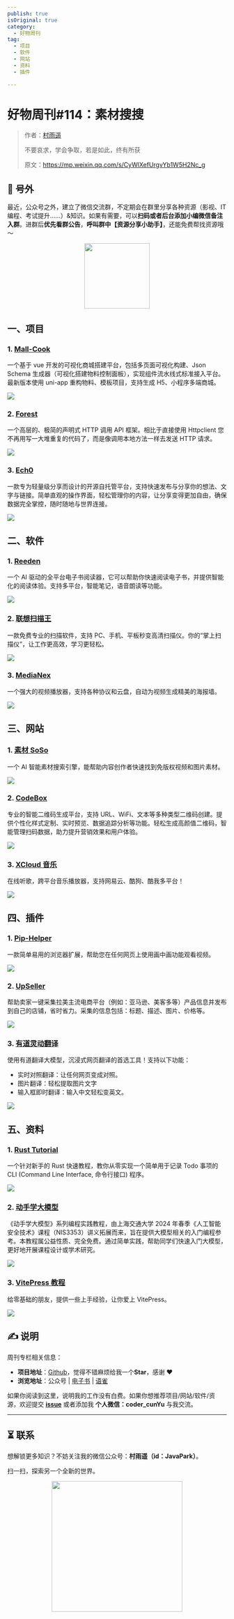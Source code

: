 ```yaml
---
publish: true
isOriginal: true
category:
  - 好物周刊
tag:
  - 项目
  - 软件
  - 网站
  - 资料
  - 插件

---
```


# 好物周刊#114：素材搜搜

> 作者：[村雨遥](https://github.com/cunyu1943)
> 
> 不要哀求，学会争取，若是如此，终有所获
> 
> 原文：https://mp.weixin.qq.com/s/CyWlXefUrgvYb1W5H2Nc_g

## 🎈 号外

最近，公众号之外，建立了微信交流群，不定期会在群里分享各种资源（影视、IT 编程、考试提升……）&知识。如果有需要，可以**扫码或者后台添加小编微信备注入群**。进群后**优先看群公告**，**呼叫群中【资源分享小助手】**，还能免费帮找资源哦～

<center>
<img src="/contact/wxgroup.jpg" width="150"> 
</center>

## 一、项目

### 1. [Mall-Cook](https://github.com/wangyuan389/mall-cook)

一个基于 vue 开发的可视化商城搭建平台，包括多页面可视化构建、Json Schema 生成器（可视化搭建物料控制面板），实现组件流水线式标准接入平台。最新版本使用 uni-app 重构物料、模板项目，支持生成 H5、小程序多端商城。

![](assets/0705-0711/1751932498703-a3cf8436-8743-49dc-901e-9365c9fe8292.webp)

### 2. [Forest](https://github.com/dromara/forest)

一个高层的、极简的声明式 HTTP 调用 API 框架。相比于直接使用 Httpclient 您不再用写一大堆重复的代码了，而是像调用本地方法一样去发送 HTTP 请求。

![](assets/0705-0711/1751932643131-1e675999-19ad-4146-8aeb-d160066aa2eb.webp)

### 3. [Ech0](https://github.com/lin-snow/Ech0)

一款专为轻量级分享而设计的开源自托管平台，支持快速发布与分享你的想法、文字与链接。简单直观的操作界面，轻松管理你的内容，让分享变得更加自由，确保数据完全掌控，随时随地与世界连接。

![](assets/0705-0711/1751932963407-28a5554a-c2a0-4183-ad0e-9e546df6456c.webp)

## 二、软件

### 1. [Reeden](https://reeden.app)

一个 AI 驱动的全平台电子书阅读器，它可以帮助你快速阅读电子书，并提供智能化的阅读体验。支持多平台，智能笔记，语音朗读等功能。

![](assets/0705-0711/1751328081308-83684a8a-e913-4bdf-9a53-b45e7ff547ee.webp)

### 2. [联想扫描王](https://static.xue.lenovomm.com/scannerpc.html)

一款免费专业的扫描软件，支持 PC、手机、平板秒变高清扫描仪。你的“掌上扫描仪”，让工作更高效，学习更轻松。

![](assets/0705-0711/1752019367346-4f2474df-73e6-4d8a-8d5e-75a93856de69.webp)

### 3. [MediaNex](https://github.com/medianexapp)

一个强大的视频播放器，支持各种协议和云盘，自动为视频生成精美的海报墙。

![](assets/0705-0711/1752019574469-6f1eb103-99b8-48ce-be67-a67440fdb4a8.webp)

## 三、网站 

### 1. [素材 SoSo](https://clipso.agilestudio.cn)

一个 AI 智能素材搜索引擎，能帮助内容创作者快速找到免版权视频和图片素材。

![](assets/0705-0711/1751635546083-3300af3d-8b89-44b8-a7d3-747660139dd9.webp)

### 2. [CodeBox](https://www.codebox.club)

专业的智能二维码生成平台，支持 URL、WiFi、文本等多种类型二维码创建。提供个性化样式定制、实时预览、数据追踪分析等功能。轻松生成高颜值二维码，智能管理扫码数据，助力提升营销效果和用户体验。

![](assets/0705-0711/1751672753478-f6f5d30c-2639-47ee-b9e6-fd2a0600bc60.webp)

### 3. [XCloud 音乐](https://music.xcloudv.top)

在线听歌，跨平台音乐播放器，支持网易云、酷狗、酷我多平台！

![](assets/0705-0711/1751973267321-77c3a84e-5e36-4040-af26-043865850745.webp)

## 四、插件

### 1. [Pip-Helper](https://chromewebstore.google.com/detail/pip-helper-picture-in-pic/emfmcmaapkkmfogeamhofioabkaifpcg)

一款简单易用的浏览器扩展，帮助您在任何网页上使用画中画功能观看视频。

![](assets/0705-0711/1751673030698-f51cac0d-3555-4524-a1aa-c3e1e7f863df.webp)

### 2. [UpSeller](https://chromewebstore.google.com/detail/gbnfheoijkjfgeobhbkpgdkfabihjonj?utm_source=item-share-cb)

帮助卖家一键采集拉美主流电商平台（例如：亚马逊、美客多等）产品信息并发布到自己的店铺，省时省力。采集的信息包括：标题、描述、图片、价格等。

![](assets/0705-0711/1752062769671-599a7c87-becb-45ea-a685-d0498b40b49b.webp)

### 3. [有道灵动翻译](https://chromewebstore.google.com/detail/jlpcnoohcpfgpbalhlggdhjocgnlgafn?utm_source=item-share-cb)

使用有道翻译大模型，沉浸式网页翻译的首选工具！支持以下功能：

-   实时对照翻译：让任何网页变成对照。
-   图片翻译：轻松提取图片文字
-   输入框即时翻译：输入中文轻松变英文。

![](assets/0705-0711/1752103003757-1b53422a-0c5f-427f-acb1-680d1f4d2ea5.webp)

## 五、资料

### 1. [Rust Tutorial](https://github.com/InkSha/rust-tutorial)

一个针对新手的 Rust 快速教程，教你从零实现一个简单用于记录 Todo 事项的 CLI (Command Line Interface, 命令行接口) 程序。

![](assets/0705-0711/1751672882980-90a5b4b0-0440-4453-9825-644e11c8c191.webp)

### 2. [动手学大模型](https://github.com/Lordog/dive-into-llms)

《动手学大模型》系列编程实践教程，由上海交通大学 2024 年春季《人工智能安全技术》课程（NIS3353）讲义拓展而来，旨在提供大模型相关的入门编程参考。本教程属公益性质、完全免费。通过简单实践，帮助同学们快速入门大模型，更好地开展课程设计或学术研究。

![](assets/0705-0711/1752019942257-4961fb54-59f8-404e-82a0-324f093e8075.webp)

### 3. [VitePress 教程](https://github.com/Yiov/vitepress-doc)

给零基础的朋友，提供一些上手经验，让你爱上 VitePress。

![](assets/0705-0711/1752020159147-5ce1c870-f24f-4d8e-976b-88a1a05864b3.webp)


## ✍️ 说明

周刊专栏相关信息：

- **项目地址**：[Github](https://github.com/cunyu1943/weekly)，觉得不错麻烦给我一个**Star**，感谢 ❤️
- **浏览地址**：公众号 | [电子书](https://cunyu1943.github.io/weekly) | [语雀](https://yuque.com/cunyu1943/weekly)

如果你阅读到这里，说明我的工作没有白费。如果你想推荐项目/网站/软件/资源，欢迎提交 **[issue](https://github.com/cunyu1943/weekly/issues)** 或者添加我 **个人微信：coder_cunYu** 与我交流。

---

## ⏳ 联系

想解锁更多知识？不妨关注我的微信公众号：**村雨遥（id：JavaPark）**。

扫一扫，探索另一个全新的世界。

<center>
<img src="/contact/contact.png" width="300">
</center>



